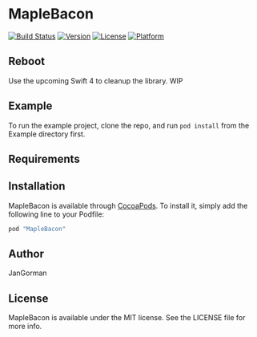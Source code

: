 # MapleBacon

[![Build Status](https://travis-ci.org/JanGorman/MapleBacon.svg?branch=reboot)](https://travis-ci.org/JanGorman/MapleBacon)
[![Version](https://img.shields.io/cocoapods/v/MapleBacon.svg?style=flat)](http://cocoapods.org/pods/MapleBacon)
[![License](https://img.shields.io/cocoapods/l/MapleBacon.svg?style=flat)](http://cocoapods.org/pods/MapleBacon)
[![Platform](https://img.shields.io/cocoapods/p/MapleBacon.svg?style=flat)](http://cocoapods.org/pods/MapleBacon)

## Reboot

Use the upcoming Swift 4 to cleanup the library. WIP

## Example

To run the example project, clone the repo, and run `pod install` from the Example directory first.

## Requirements

## Installation

MapleBacon is available through [CocoaPods](http://cocoapods.org). To install
it, simply add the following line to your Podfile:

```ruby
pod "MapleBacon"
```

## Author

JanGorman

## License

MapleBacon is available under the MIT license. See the LICENSE file for more info.

